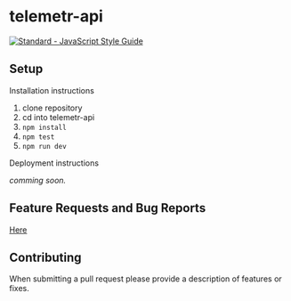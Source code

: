 
# telemetr-api

[![Standard - JavaScript Style Guide](https://img.shields.io/badge/code_style-standard-brightgreen.svg)](http://standardjs.com/)

## Setup

Installation instructions

1. clone repository
2. cd into telemetr-api
3. `npm install`
4. `npm test`
5. `npm run dev`

Deployment instructions

*comming soon.*

## Feature Requests and Bug Reports

[Here](https://github.com/wiesr/telemetr-api/issues)

## Contributing

When submitting a pull request please provide a description of features or fixes.
